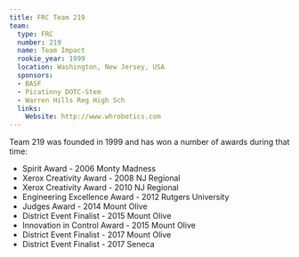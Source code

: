 ```yaml
---
title: FRC Team 219
team:
  type: FRC
  number: 219
  name: Team Impact
  rookie_year: 1999
  location: Washington, New Jersey, USA
  sponsors:
  - BASF
  - Picatinny DOTC-Stem
  - Warren Hills Reg High Sch
  links:
    Website: http://www.whrobotics.com
---
```


Team 219 was founded in 1999 and has won a number of awards during that time:

* Spirit Award - 2006 Monty Madness
* Xerox Creativity Award - 2008 NJ Regional
* Xerox Creativity Award - 2010 NJ Regional
* Engineering Excellence Award - 2012 Rutgers University
* Judges Award - 2014 Mount Olive
* District Event Finalist - 2015 Mount Olive
* Innovation in Control Award - 2015 Mount Olive
* District Event Finalist - 2017 Mount Olive
* District Event Finalist - 2017 Seneca